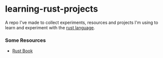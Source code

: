 # learning-rust-projects

A repo I've made to collect experiments, resources and projects I'm using to learn and experiment
with the [rust language](https://www.rust-lang.org/).

### Some Resources

- [Rust Book](https://doc.rust-lang.org/stable/book/)
